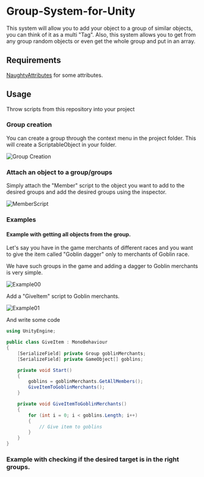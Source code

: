 # Group-System-for-Unity

This system will allow you to add your object to a group of similar objects, you can think of it as a multi "Tag". Also, this system allows you to get from any group random objects or even get the whole group and put in an array.

## Requirements
[NaughtyAttributes](https://github.com/dbrizov/NaughtyAttributes) for some attributes.

## Usage
Throw scripts from this repository into your project

### Group creation
You can create a group through the context menu in the project folder. This will create a ScriptableObject in your folder.

![Group Creation](https://i.gyazo.com/14ecd854f94ccaeba75405147aa10850.png)

### Attach an object to a group/groups

Simply attach the "Member" script to the object you want to add to the desired groups and add the desired groups using the inspector.

![MemberScript](https://i.gyazo.com/10a39a8cdd0050065923af66082fb111.png)

### Examples

#### Example with getting all objects from the group.

Let's say you have in the game merchants of different races and you want to give the item called "Goblin dagger" only to merchants of Goblin race. 

We have such groups in the game and adding a dagger to Goblin merchants is very simple.

![Example00](https://i.gyazo.com/d66e91d567f7bc5d9ac2bd7a9f7e2043.png)

Add a "GiveItem" script to Goblin merchants.

![Example01](https://i.gyazo.com/49d96516a3f53a6fde6e695c3a1dad07.png)

And write some code

```csharp
using UnityEngine;

public class GiveItem : MonoBehaviour
{
	[SerializeField] private Group goblinMerchants;
	[SerializeField] private GameObject[] goblins;

	private void Start()
	{
		goblins = goblinMerchants.GetAllMembers();
		GiveItemToGoblinMerchants();
	}

	private void GiveItemToGoblinMerchants()
	{
		for (int i = 0; i < goblins.Length; i++)
		{
			// Give item to goblins
		}
	}
}

```

### Example with checking if the desired target is in the right groups.
